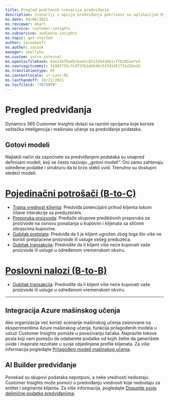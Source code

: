 ```yaml
---
title: Pregled podržanih scenarija predviđanja
description: Scenariji i opcije predviđanja pokriveni su aplikacijom Dynamics 365 Customer Insights.
ms.date: 09/06/2021
ms.reviewer: mhart
ms.service: customer-insights
ms.subservice: audience-insights
ms.topic: get-started
author: zacookmsft
ms.author: zacook
manager: shellyha
ms.custom: intro-internal
ms.openlocfilehash: 63e22bf9a457ea43c65132643681cffb295ae7e5
ms.sourcegitcommit: 31985755c7c973fb1eb540c52fd1451731d2bed2
ms.translationtype: HT
ms.contentlocale: sr-Latn-RS
ms.lasthandoff: 10/22/2021
ms.locfileid: "7673979"
---
```

# <a name="predictions-overview"></a>Pregled predviđanja

Dynamics 365 Customer Insights dolazi sa raznim opcijama koje koriste veštačka inteligencija i mašinsko učenje za predviđanje podataka. 

## <a name="out-of-box-models"></a>Gotovi modeli

Najlakši način da započnete sa predviđanjem podataka su unapred definisani modeli, koji se često nazivaju „gotovi modeli“. Oni samo zahtevaju određene podatke i strukturu da bi brzo stekli uvid. Trenutno su dostupni sledeći modeli: 

# <a name="individual-consumers-b-to-c"></a>[Pojedinačni potrošači (B-to-C)](#tab/b2c)

- [Trajna vrednost klijenta](predict-customer-lifetime-value.md): Predviđa potencijalni prihod klijenta tokom čitave interakcije sa preduzećem.
- [Preporuka proizvoda](predict-product-recommendation.md): Predlaže skupove prediktivnih preporuka za proizvode na osnovu ponašanja u kupovini i klijenata sa sličnim obrascima kupovine.
- [Gubitak pretplate](predict-subscription-churn.md): Predviđa da li je klijent ugrožen zbog toga što više ne koristi pretplaćene proizvode ili usluge vašeg preduzeća.
- [Gubitak transakcija](predict-transactional-churn.md): Predvidite da li klijent više neće kupovati vaše proizvode ili usluge u određenom vremenskom okviru.

# <a name="business-accounts-b-to-b"></a>[Poslovni nalozi (B-to-B)](#tab/b2b)

- [Gubitak transakcija](predict-transactional-churn.md): Predvidite da li klijent više neće kupovati vaše proizvode ili usluge u određenom vremenskom okviru.

---


## <a name="azure-machine-learning-integration"></a>Integracija Azure mašinskog učenja

Ako organizacija već koristi scenarije mašinskog učenja zasnovane na eksperimentima Azure mašinskog učenja, funkcija prilagođenih modela u usluzi Customer Insights pomaže u povezivanju tačaka. Napravite tokove posla koji vam pomažu da odaberete podatke od kojih želite da generišete uvide i mapirate rezultate u svoje objedinjene profile klijenata. Za više informacija pogledajte [Prilagođeni modeli mašinskog učenja](custom-models.md).

## <a name="ai-builder-prediction"></a>AI Builder predviđanje

Ponekad su skupovi podataka nepotpuni, a neke vrednosti nedostaju. Customer Insights može pomoći u predviđanju vrednosti koje nedostaju za entitet i segmente klijenta. Za više informacija, pogledajte [Dopunite svoje delimične podatke predviđanjima](predictions.md).
